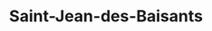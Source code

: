 ---
title: Saint-Jean-des-Baisants
url: /saint-jean-des-baisants/
latitude: 49.094
longitude: -0.973
---